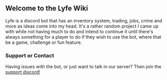 ## Welcome to the Lyfe Wiki

Lyfe is a discord bot that has an inventory system, trading, jobs, crime and more as ideas come into my head. It's a rather random project I came up with while not having much to do and intend to continue it until there's always something for a player to do if they wish to use the bot, where that be a game, challenge or fun feature.

### Support or Contact

Having issues with the bot, or just want to talk in our server? Then join the [support discord!](https://discord.gg/zAZ3vKJ)
